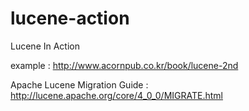 # lucene-action
Lucene In Action

example : http://www.acornpub.co.kr/book/lucene-2nd

Apache Lucene Migration Guide : http://lucene.apache.org/core/4_0_0/MIGRATE.html
